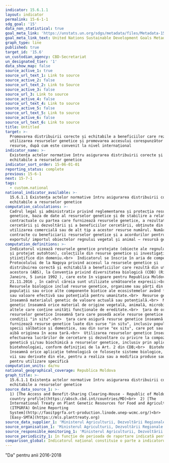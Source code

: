 ```yaml
---
indicator: 15.6.1.1
layout: indicator
permalink: 15-6-1-1
sdg_goal: '15'
data_non_statistical: true
goal_meta_link: 'https://unstats.un.org/sdgs/metadata/files/Metadata-15-06-01.pdf'
goal_meta_link_text: United Nations Sustainable Development Goals Metadata (pdf 456kB)
graph_type: line
published: true
target_id: '15.6'
un_custodian_agency: CBD-Secretariat
un_designated_tier: '1'
data_show_map: false
source_active_1: true
source_url_text_1: Link to source
source_active_2: false
source_url_text_2: Link to Source
source_active_3: false
source_url_3: Link to source
source_active_4: false
source_url_text_4: Link to source
source_active_5: false
source_url_text_5: Link to source
source_active_6: false
source_url_text_6: Link to source
title: Untitled
target: >-
  Promovarea distribuirii corecte și echitabile a beneficiilor care rezultă din
  utilizarea resurselor genetice și promovarea accesului corespunzător la aceste
  resurse, după cum este convenit la nivel internațional
indicator_name: >-
  Existența actelor normative întru asigurarea distribuirii corecte și
  echitabile a resurselor genetice
indicator_sort_order: 15-06-01-01
reporting_status: complete
previous: 15-6-1
next: 15-7-1
tags:
  - custom.national
national_indicator_available: >-
  15.6.1.1 Existența actelor normative întru asigurarea distribuirii corecte și
  echitabile a resurselor genetice
computation_calculations: >-
  Cadrul legal și administrativ privind reglementarea și protecția resurselor
  genetice, baza de date al resurselor genetice și de stabilire a relațiilor
  contractuale cu partea care furnizează resursele genetice, a rezultatelor
  cercetării și dezvoltării și a beneficiilor cercetării, obținute din
  utilizarea comercială sau de alt tip a acestor resurse numărul. Numărul de
  contracte cu beneficiarii resurselor genetice și a acordurilor pentru
  exportul/ importul obiectelor regnului vegetal și animal – resursă genetică.
computation_definitions: >-
  Indicatorul vizează resursele genetice protejate (obiecte ale regnului animal
  și protejat autohton), colecțiile din resurse genetice și investigațiile
  științifice din domeniu.<br>  Indicatorul se înscrie în aria de competență al
  Protocolului de la Nagoya privind accesul la resursele genetice și
  distribuirea corectă și echitabilă a beneficiilor care rezultă din utilizarea
  acestora (ABS), la Convenția privind diversitatea biologică (CDB) (Rio de
  Janeiro, 5 iunie 1992 ), care este în vigoare pentru Republica Moldova din
  21.11.2016 , în cadrul căreia sunt utilizate următoarele expresii:<br> 
  Resursele biologice includ resurse genetice, organisme sau părți din ele,
  populații sau orice alte componente biotice ale ecosistemelor având folosință
  sau valoare efectivă sau potențială pentru umanitate.<br>  Resurse genetice
  înseamnă materialul genetic de valoare actuală sau potențială.<br>  Material
  genetic înseamnă orice material de origine vegetală, animală, microbiană sau
  altele care conține unități funcționale de ereditate.<br>  țara de origine a
  resurselor genetice înseamnă țara care posedă acele resurse genetice în
  condiții "in situ".<br>  țara care asigură resurse genetice înseamnă țara care
  furnizează resurse genetice luate din surse "in situ", inclusiv populații de
  specii sălbatice și domestice, sau din surse "ex situ", care pot sau nu să-și
  aibă originea în acea țară.<br>  Utilizarea resurselor genetice înseamnă
  efectuarea lucrărilor de cercetare și dezvoltare cu privire la compoziția
  genetică și/sau biochimică a resurselor genetice, inclusiv prin aplicarea
  biotehnologiei, conform definiției de la Art. 2 din CDB;<br>  Biotehnologie
  înseamnă orice aplicație tehnologică ce folosește sisteme biologice, organisme
  vii sau derivate din ele, pentru a realiza sau a modifica produse sau procese
  pentru utilizare specifică
computation_units: da/nu
national_geographical_coverage: Republica Moldova
graph_title: >-
  15.6.1.1 Existența actelor normative întru asigurarea distribuirii corecte și
  echitabile a resurselor genetice
source_data_source_1: >-
  1) [The Access and Benefit-Sharing Clearing-House - Republic of Moldova
  country profile](https://absch.cbd.int/countries/MD)<br>  2) [The
  International Treaty on Plant Genetic Resources for Food and Agriculture
  (ITPGRFA) Online Reporting
  System](http://faoitpgrfa.ort-production.linode.unep-wcmc.org/)<br>  3)
  [Easy-SMTA](https://mls.planttreaty.org)
source_data_supplier_1: 'Ministerul Agriculturii, Dezvoltării Regionale și Mediului'
source_organisation_1: 'Ministerul Agriculturii, Dezvoltării Regionale și Mediului'
source_responsible_monitoring_1: 'Ministerul Agriculturii, Dezvoltării Regionale și Mediului'
source_periodicity_1: în funcție de perioada de raportare indicată pentru fiecare convenție
comparison_global: Indicatorul național constituie o parte a indicatorului Global
---
```

"Da" pentru anii 2016-2018
